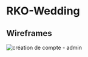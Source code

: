 # RKO-Wedding

## Wireframes
![création de compte - admin](https://zupimages.net/up/21/10/imuz.png)
